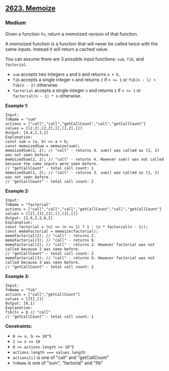 ## [2623. Memoize](https://leetcode.com/problems/memoize/)

### Medium

Given a function `fn`, return a memoized version of that function.

A memoized function is a function that will never be called twice with the same inputs. Instead it will return a cached value.

You can assume there are 3 possible input functions: `sum`, `fib`, and `factorial`.

- `sum` accepts two integers `a` and `b` and returns `a + b`.
- `fib` accepts a single integer `n` and returns `1` if `n <= 1` or `fib(n - 1) + fib(n - 2)` otherwise.
- `factorial` accepts a single integer `n` and returns `1` if `n <= 1` or `factorial(n - 1) * n` otherwise.

**Example 1:**

```
Input:
fnName = "sum"
actions = ["call","call","getCallCount","call","getCallCount"]
values = [[2,2],[2,2],[],[1,2],[]]
Output: [4,4,1,3,2]
Explanation:
const sum = (a, b) => a + b;
const memoizedSum = memoize(sum);
memoizedSum(2, 2); // "call" - returns 4. sum() was called as (2, 2) was not seen before.
memoizedSum(2, 2); // "call" - returns 4. However sum() was not called because the same inputs were seen before.
// "getCallCount" - total call count: 1
memoizedSum(1, 2); // "call" - returns 3. sum() was called as (1, 2) was not seen before.
// "getCallCount" - total call count: 2
```

**Example 2:**

```
Input:
fnName = "factorial"
actions = ["call","call","call","getCallCount","call","getCallCount"]
values = [[2],[3],[2],[],[3],[]]
Output: [2,6,2,2,6,2]
Explanation:
const factorial = (n) => (n <= 1) ? 1 : (n * factorial(n - 1));
const memoFactorial = memoize(factorial);
memoFactorial(2); // "call" - returns 2.
memoFactorial(3); // "call" - returns 6.
memoFactorial(2); // "call" - returns 2. However factorial was not called because 2 was seen before.
// "getCallCount" - total call count: 2
memoFactorial(3); // "call" - returns 6. However factorial was not called because 3 was seen before.
// "getCallCount" - total call count: 2
```

**Example 3:**

```
Input:
fnName = "fib"
actions = ["call","getCallCount"]
values = [[5],[]]
Output: [8,1]
Explanation:
fib(5) = 8 // "call"
// "getCallCount" - total call count: 1
```

**Constraints:**

- `0 <= a, b <= 10^5 ` 
- `1 <= n <= 10`
- `0 <= actions.length <= 10^5 `
- `actions.length === values.length`
- `actions[i]` is one of "call" and "getCallCount"
- `fnName` is one of "sum", "factorial" and "fib"
